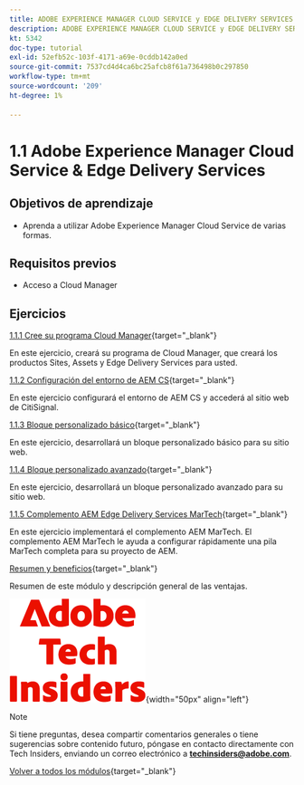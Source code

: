```yaml
---
title: ADOBE EXPERIENCE MANAGER CLOUD SERVICE y EDGE DELIVERY SERVICES
description: ADOBE EXPERIENCE MANAGER CLOUD SERVICE y EDGE DELIVERY SERVICES
kt: 5342
doc-type: tutorial
exl-id: 52efb52c-103f-4171-a69e-0cddb142a0ed
source-git-commit: 7537cd4d4ca6bc25afcb8f61a736498b0c297850
workflow-type: tm+mt
source-wordcount: '209'
ht-degree: 1%

---
```


# 1.1 Adobe Experience Manager Cloud Service &amp; Edge Delivery Services

## Objetivos de aprendizaje

- Aprenda a utilizar Adobe Experience Manager Cloud Service de varias formas.

## Requisitos previos

- Acceso a Cloud Manager

## Ejercicios

[1.1.1 Cree su programa Cloud Manager](./ex1.md){target="_blank"}

En este ejercicio, creará su programa de Cloud Manager, que creará los productos Sites, Assets y Edge Delivery Services para usted.

[1.1.2 Configuración del entorno de AEM CS](./ex2.md){target="_blank"}

En este ejercicio configurará el entorno de AEM CS y accederá al sitio web de CitiSignal.

[1.1.3 Bloque personalizado básico](./ex3.md){target="_blank"}

En este ejercicio, desarrollará un bloque personalizado básico para su sitio web.

[1.1.4 Bloque personalizado avanzado](./ex4.md){target="_blank"}

En este ejercicio, desarrollará un bloque personalizado avanzado para su sitio web.

[1.1.5 Complemento AEM Edge Delivery Services MarTech](./ex5.md){target="_blank"}

En este ejercicio implementará el complemento AEM MarTech. El complemento AEM MarTech le ayuda a configurar rápidamente una pila MarTech completa para su proyecto de AEM.

[Resumen y beneficios](./summary.md){target="_blank"}

Resumen de este módulo y descripción general de las ventajas.

![Perspectivas técnicas](./../../../assets/images/techinsiders.png){width="50px" align="left"}

>[!NOTE]
>
>Si tiene preguntas, desea compartir comentarios generales o tiene sugerencias sobre contenido futuro, póngase en contacto directamente con Tech Insiders, enviando un correo electrónico a **techinsiders@adobe.com**.

[Volver a todos los módulos](../../../overview.md){target="_blank"}
